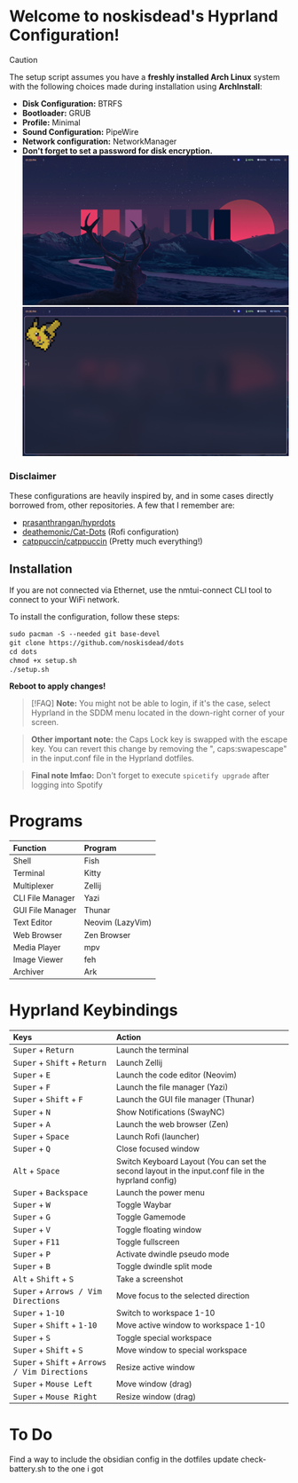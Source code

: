 # Welcome to noskisdead's Hyprland Configuration!
> [!CAUTION]
> The setup script assumes you have a **freshly installed Arch Linux** system with the following choices made during installation using **ArchInstall**:
> - **Disk Configuration:** BTRFS
> - **Bootloader:** GRUB
> - **Profile:** Minimal
> - **Sound Configuration:** PipeWire
> - **Network configuration:** NetworkManager
> - **Don't forget to set a password for disk encryption.**
![Home!](https://raw.githubusercontent.com/noskisdead/dots/refs/heads/master/assets/home.png)
![Terminal!](https://raw.githubusercontent.com/noskisdead/dots/refs/heads/master/assets/terminal.png)

### Disclaimer
These configurations are heavily inspired by, and in some cases directly borrowed from, other repositories.
A few that I remember are:
- [prasanthrangan/hyprdots](https://github.com/prasanthrangan/hyprdots)
- [deathemonic/Cat-Dots](https://github.com/deathemonic/Cat-Dots) (Rofi configuration)
- [catppuccin/catppuccin](https://github.com/catppuccin/catppuccin) (Pretty much everything!)

## Installation

If you are not connected via Ethernet, use the nmtui-connect CLI tool to connect to your WiFi network.

To install the configuration, follow these steps:
   ```
   sudo pacman -S --needed git base-devel
   git clone https://github.com/noskisdead/dots
   cd dots
   chmod +x setup.sh
   ./setup.sh
   ```
**Reboot to apply changes!**
> [!FAQ]
> **Note:** You might not be able to login, if it's the case, select Hyprland in the SDDM menu located in the down-right corner of your screen.

> **Other important note:** the Caps Lock key is swapped with the escape key. You can revert this change by removing the ", caps:swapescape" in the input.conf file in the Hyprland dotfiles.

> **Final note lmfao:** Don't forget to execute `spicetify upgrade` after logging into Spotify
# Programs
| Function | Program |
| :--- | :--- |
| Shell | Fish |
| Terminal | Kitty |
| Multiplexer | Zellij |
| CLI File Manager | Yazi |
| GUI File Manager | Thunar |
| Text Editor | Neovim (LazyVim) |
| Web Browser | Zen Browser |
| Media Player | mpv |
| Image Viewer | feh |
| Archiver | Ark |

# Hyprland Keybindings
| Keys | Action |
| :--- | :--- |
| <kbd>Super</kbd> + <kbd>Return</kbd> | Launch the terminal |
| <kbd>Super</kbd> + <kbd>Shift</kbd> + <kbd>Return</kbd>| Launch Zellij |
| <kbd>Super</kbd> + <kbd>E</kbd> | Launch the code editor (Neovim) |
| <kbd>Super</kbd> + <kbd>F</kbd> | Launch the file manager (Yazi) |
| <kbd>Super</kbd> + <kbd>Shift</kbd> + <kbd>F</kbd> | Launch the GUI file manager (Thunar) |
| <kbd>Super</kbd> + <kbd>N</kbd> | Show Notifications (SwayNC) |
| <kbd>Super</kbd> + <kbd>A</kbd> | Launch the web browser (Zen) |
| <kbd>Super</kbd> + <kbd>Space</kbd> | Launch Rofi (launcher) |
| <kbd>Super</kbd> + <kbd>Q</kbd> | Close focused window |
| <kbd>Alt</kbd> + <kbd>Space</kbd> | Switch Keyboard Layout (You can set the second layout in the input.conf file in the hyprland config) |
| <kbd>Super</kbd> + <kbd>Backspace</kbd> | Launch the power menu |
| <kbd>Super</kbd> + <kbd>W</kbd> | Toggle Waybar |
| <kbd>Super</kbd> + <kbd>G</kbd> | Toggle Gamemode |
| <kbd>Super</kbd> + <kbd>V</kbd> | Toggle floating window |
| <kbd>Super</kbd> + <kbd>F11</kbd> | Toggle fullscreen |
| <kbd>Super</kbd> + <kbd>P</kbd> | Activate dwindle pseudo mode |
| <kbd>Super</kbd> + <kbd>B</kbd> | Toggle dwindle split mode |
| <kbd>Alt</kbd> + <kbd>Shift</kbd> + <kbd>S</kbd> | Take a screenshot |
| <kbd>Super</kbd> + <kbd>Arrows / Vim Directions</kbd> | Move focus to the selected direction |
| <kbd>Super</kbd> + <kbd>1-10</kbd> | Switch to workspace 1-10 |
| <kbd>Super</kbd> + <kbd>Shift</kbd> + <kbd>1-10</kbd> | Move active window to workspace 1-10 |
| <kbd>Super</kbd> + <kbd>S</kbd> | Toggle special workspace |
| <kbd>Super</kbd> + <kbd>Shift</kbd> + <kbd>S</kbd> | Move window to special workspace |
| <kbd>Super</kbd> + <kbd>Shift</kbd> + <kbd>Arrows / Vim Directions</kbd> | Resize active window |
| <kbd>Super</kbd> + <kbd>Mouse Left</kbd> | Move window (drag) |
| <kbd>Super</kbd> + <kbd>Mouse Right</kbd> | Resize window (drag)

# To Do 
Find a way to include the obsidian config in the dotfiles
update check-battery.sh to the one i got

